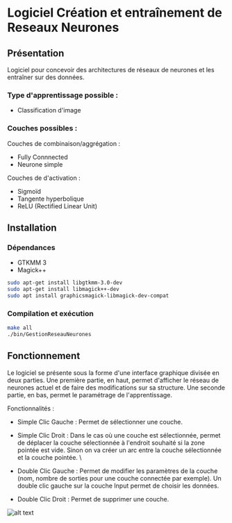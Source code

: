 # Logiciel Création et entraînement de Reseaux Neurones

## Présentation

Logiciel pour concevoir des architectures de réseaux de neurones et les entraîner sur des données.

### Type d'apprentissage possible :
- Classification d'image

### Couches possibles :
Couches de combinaison/aggrégation :
- Fully Connnected
- Neurone simple

Couches de d'activation :
- Sigmoïd
- Tangente hyperbolique
- ReLU (Rectified Linear Unit)

## Installation

### Dépendances

- GTKMM 3
- Magick++

```bash
sudo apt-get install libgtkmm-3.0-dev
sudo apt-get install libmagick++-dev
sudo apt install graphicsmagick-libmagick-dev-compat
```

### Compilation et exécution
```bash
make all
./bin/GestionReseauNeurones
```

## Fonctionnement

Le logiciel se présente sous la forme d'une interface graphique divisée en deux parties. Une première partie, en haut, permet d'afficher le réseau de neurones actuel et de faire des modifications sur sa structure. Une seconde partie, en bas, permet le paramétrage de l'apprentissage. 

Fonctionnalités :

- Simple Clic Gauche : Permet de sélectionner une couche. 

- Simple Clic Droit : Dans le cas où une couche est sélectionnée, permet de déplacer la couche sélectionnée à l'endroit souhaité si la zone pointée est vide. Sinon on va créer un arc entre la couche sélectionnée et la couche pointée. \\

- Double Clic Gauche : Permet de modifier les paramètres de la couche (nom, nombre de sorties pour une couche connectée par exemple). Un double clic gauche sur la couche Input permet de choisir les données. 
- Double Clic Droit : Permet de supprimer une couche.


![alt text](https://github.com/davHub/NeuralNetworks-manager/blob/master/res/ImageLogiciel.png)

